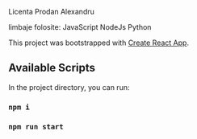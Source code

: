 Licenta Prodan Alexandru

limbaje folosite:
JavaScript
NodeJs
Python

This project was bootstrapped with [Create React App](https://github.com/facebook/create-react-app).

## Available Scripts

In the project directory, you can run:

### `npm i`

### `npm run start`

